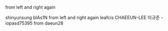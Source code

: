 from left and right again

shinyunsung
blAs1N from left and right again
leafcis
CHAEEUN-LEE
이규준 - iopasd75395
from daeun28
